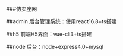 ###仿卖座网

##admin
  后台管理系统：使用react16.8+ts搭建

##h5
  前端H5界面：vue-cli3+ts搭建

##node
  后台：node+express4.0+mysql